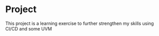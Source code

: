 # Project
This project is a learning exercise to further strengthen my skills using CI/CD and some UVM
